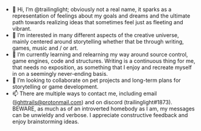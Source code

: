 - 👋 Hi, I’m @trailinglight; obviously not a real name, it sparks as a representation of feelings about my goals and dreams and the ultimate path towards realizing ideas that sometimes feel just as fleeting and vibrant.
- 👀 I’m interested in many different aspects of the creative universe, mainly centered around storytelling whether that be through writing, games, music and / or art.
- 🌱 I’m currently learning and relearning my way around source control, game engines, code and structures. Writing is a continuous thing for me, that needs no exposition, as something that I enjoy and recreate myself in on a seemingly never-ending basis.
- 💞️ I’m looking to collaborate on pet projects and long-term plans for storytelling or game development.
- 📫 There are multiple ways to contact me, including email (lighttrails@protonmail.com) and on discord (trailinglight#1873). BEWARE, as much as of an introverted homebody as I am, my messages can be unwieldy and verbose. I appreciate constructive feedback and enjoy brainstorming ideas.

<!---
trailinglight/trailinglight is a ✨ special ✨ repository because its `README.md` (this file) appears on your GitHub profile.
You can click the Preview link to take a look at your changes.
--->
